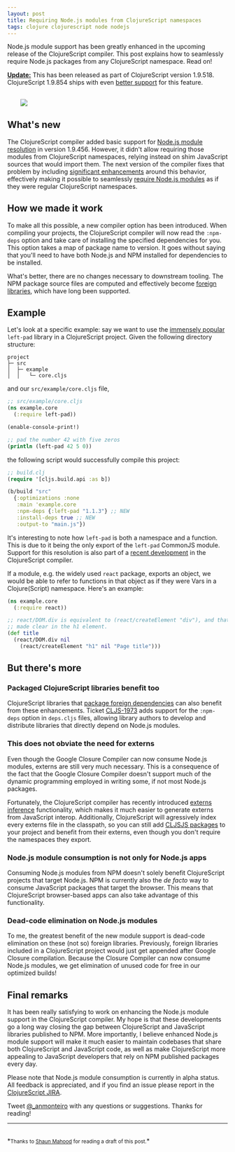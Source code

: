 ```yaml
---
layout: post
title: Requiring Node.js modules from ClojureScript namespaces
tags: clojure clojurescript node nodejs
---
```


Node.js module support has been greatly enhanced in the upcoming release of the
ClojureScript compiler. This post explains how to seamlessly require Node.js packages
from any ClojureScript namespace. Read on!

<!--more-->

<div class="message">
  <strong style="text-decoration:underline">Update:</strong> This has been released
  as part of ClojureScript version 1.9.518. ClojureScript 1.9.854 ships with even
  <a href="https://clojurescript.org/news/2017-07-12-clojurescript-is-not-an-island-integrating-node-modules">better support</a> for this feature.
</div>

<div style="margin:30px">
  <img style="max-width: 70%;margin:0 auto" src="https://cloud.githubusercontent.com/assets/661909/23828334/9eedc8b0-0683-11e7-89bb-45afc0da79fd.jpg">
</div>

## What's new

The ClojureScript compiler added basic support for
[Node.js module resolution](https://clojurescript.org/guides/javascript-modules#node-modules)
in version 1.9.456. However, it didn't allow requiring those modules from ClojureScript
namespaces, relying instead on shim JavaScript sources that would import them. The next
version of the compiler fixes that problem by including
[significant enhancements](https://github.com/clojure/clojurescript/wiki/Enhanced-Node.js-Modules-Support)
around this behavior, effectively making it possible to seamlessly
[require Node.js modules](https://github.com/clojure/clojurescript/commit/777d41b9b6fe83c3d29fc51ee3ddbdfeff4f803b)
as if they were regular ClojureScript namespaces.

## How we made it work

To make all this possible, a new compiler option has been introduced. When compiling
your projects, the ClojureScript compiler will now read the `:npm-deps` option and
take care of installing the specified dependencies for you. This option takes a map
of package name to version. It goes without saying that you'll need to have both
Node.js and NPM installed for dependencies to be installed.

What's better, there are no changes necessary to downstream tooling. The NPM package
source files are computed and effectively become
[foreign libraries](https://clojurescript.org/reference/compiler-options#foreign-libs),
which have long been supported.

## Example

Let's look at a specific example: say we want to use the
[immensely popular](https://www.theregister.co.uk/2016/03/23/npm_left_pad_chaos/)
`left-pad` library in a ClojureScript project. Given the following directory structure:

```
project
├─ src
│  ├─ example
│  │   └─ core.cljs
```

and our `src/example/core.cljs` file,

```clojure
;; src/example/core.cljs
(ns example.core
  (:require left-pad))

(enable-console-print!)

;; pad the number 42 with five zeros
(println (left-pad 42 5 0))
```

the following script would successfully compile this project:

```clojure
;; build.clj
(require '[cljs.build.api :as b])

(b/build "src"
  {:optimizations :none
   :main 'example.core
   :npm-deps {:left-pad "1.1.3"} ;; NEW
   :install-deps true ;; NEW
   :output-to "main.js"})
```

It's interesting to note how `left-pad` is both a namespace and a function. This
is due to it being the only export of the `left-pad` CommonJS module. Support for
this resolution is also part of a
[recent development](https://github.com/clojure/clojurescript/commit/1d38f73a86081ad54cb230c507fbae183d768d6b)
in the ClojureScript compiler.

If a module, e.g. the widely used `react` package, exports an object, we would
be able to refer to functions in that object as if they were Vars in a Clojure(Script) namespace.
Here's an example:

```clojure
(ns example.core
  (:require react))

;; react/DOM.div is equivalent to (react/createElement "div"), and that is
;; made clear in the h1 element.
(def title
  (react/DOM.div nil
    (react/createElement "h1" nil "Page title")))
```

## But there's more

### Packaged ClojureScript libraries benefit too

ClojureScript libraries that
[package foreign dependencies](https://clojurescript.org/reference/packaging-foreign-deps)
can also benefit from these enhancements. Ticket [CLJS-1973](http://dev.clojure.org/jira/browse/CLJS-1973)
adds support for the `:npm-deps` option in `deps.cljs` files, allowing library
authors to develop and distribute libraries that directly depend on Node.js modules.

### This does **not** obviate the need for externs

Even though the Google Closure Compiler can now consume Node.js modules, externs
are still very much necessary. This is a consequence of the fact that the Google
Closure Compiler doesn't support much of the dynamic programming employed in writing
some, if not most Node.js packages.

Fortunately, the ClojureScript compiler has
recently introduced [externs inference](https://clojurescript.org/guides/externs)
functionality, which makes it much easier to generate externs from JavaScript interop.
Additionally, ClojureScript will agressively index every externs file in the classpath,
so you can still add [CLJSJS packages](http://cljsjs.github.io/) to your project
and benefit from their externs, even though you don't require the namespaces they
export.

### Node.js module consumption is not only for Node.js apps

Consuming Node.js modules from NPM doesn't solely benefit ClojureScript projects
that target Node.js. NPM is currently also the _de facto_ way to consume JavaScript
packages that target the browser. This means that ClojureScript browser-based apps
can also take advantage of this functionality.

### Dead-code elimination on Node.js modules

To me, the greatest benefit of the new module support is dead-code elimination on
these (not so) foreign libraries. Previously, foreign libraries included in a ClojureScript
project would just get appended after Google Closure compilation. Because the Closure
Compiler can now consume Node.js modules, we get elimination of unused code for
free in our optimized builds!

## Final remarks

It has been really satisfying to work on enhancing the Node.js module support in
the ClojureScript compiler. My hope is that these developments go a long way closing
the gap between ClojureScript and JavaScript libraries published to NPM. More
importantly, I believe enhanced Node.js module support will make it much easier
to maintain codebases that share both ClojureScript and JavaScript code, as well
as make ClojureScript more appealing to JavaScript developers that rely on NPM
published packages every day.

Please note that Node.js module consumption is currently in alpha status. All
feedback is appreciated, and if you find an issue please report in the
[ClojureScript JIRA](http://dev.clojure.org/jira/browse/CLJS).

Tweet [@_anmonteiro](https://twitter.com/_anmonteiro) with any questions or
suggestions. Thanks for reading!

---

<br>
*<small>Thanks to <a href="https://twitter.com/ShaunMahood">Shaun Mahood</a>
for reading a draft of this post.</small>*
